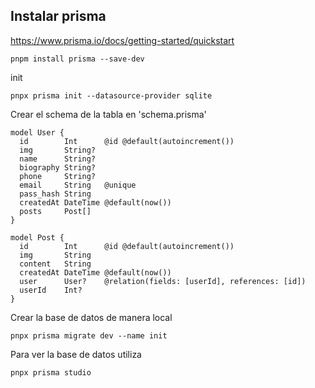 ## Instalar prisma

https://www.prisma.io/docs/getting-started/quickstart

```
pnpm install prisma --save-dev
```

init

```
pnpx prisma init --datasource-provider sqlite
```

Crear el schema de la tabla en 'schema.prisma'

```
model User {
  id        Int      @id @default(autoincrement())
  img       String?
  name      String?
  biography String?
  phone     String?
  email     String   @unique
  pass_hash String
  createdAt DateTime @default(now())
  posts     Post[]
}

model Post {
  id        Int      @id @default(autoincrement())
  img       String
  content   String
  createdAt DateTime @default(now())
  user      User?    @relation(fields: [userId], references: [id])
  userId    Int?
}
```

Crear la base de datos de manera local

```
pnpx prisma migrate dev --name init
```

Para ver la base de datos utiliza

```
pnpx prisma studio
```
